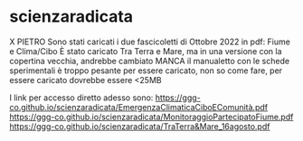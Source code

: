 # scienzaradicata

X PIETRO
Sono stati caricati i due fascicoletti di Ottobre 2022 in pdf: Fiume e Clima/Cibo
È stato caricato Tra Terra e Mare, ma in una versione con la copertina vecchia, andrebbe cambiato 
MANCA il manualetto con le schede sperimentali è troppo pesante per essere caricato, non so come fare, per essere caricato dovrebbe essere <25MB 

I link per accesso diretto adesso sono: 
https://ggg-co.github.io/scienzaradicata/EmergenzaClimaticaCiboEComunità.pdf
https://ggg-co.github.io/scienzaradicata/MonitoraggioPartecipatoFiume.pdf
https://ggg-co.github.io/scienzaradicata/TraTerra&Mare_16agosto.pdf
